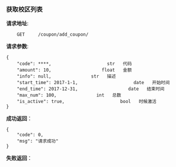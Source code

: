 ### 获取校区列表

**请求地址**:
```
    GET     /coupon/add_coupon/
```

**请求参数**:
```
{
    "code": ****,                     str   代码
    "amount": 10,                   float   金额
    "info": null,               str   描述
    "start_time": 2017-1-1,                     date   开始时间
    "end_time": 2017-12-31,                   date   结束时间
    "max_num": 100,               int   总数
    "is_active": true,                     bool   时候激活
}
```

**成功返回**：
```
{
    "code": 0,
    "msg": "请求成功"
}
```

**失败返回**：
```

```